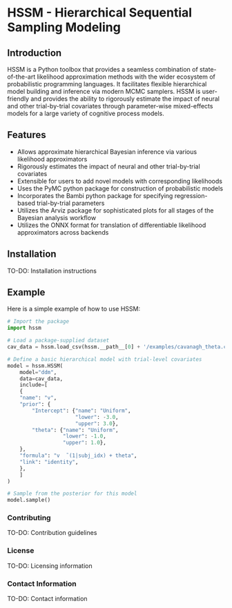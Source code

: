 # HSSM - Hierarchical Sequential Sampling Modeling 

## Introduction

HSSM is a Python toolbox that provides a seamless combination of state-of-the-art likelihood approximation methods with the wider ecosystem of probabilistic programming languages. It facilitates flexible hierarchical model building and inference via modern MCMC samplers. HSSM is user-friendly and provides the ability to rigorously estimate the impact of neural and other trial-by-trial covariates through parameter-wise mixed-effects models for a large variety of cognitive process models.

## Features

- Allows approximate hierarchical Bayesian inference via various likelihood approximators
- Rigorously estimates the impact of neural and other trial-by-trial covariates
- Extensible for users to add novel models with corresponding likelihoods
- Uses the PyMC python package for construction of probabilistic models
- Incorporates the Bambi python package for specifying regression-based trial-by-trial parameters
- Utilizes the Arviz package for sophisticated plots for all stages of the Bayesian analysis workflow
- Utilizes the ONNX format for translation of differentiable likelihood approximators across backends

## Installation

TO-DO: Installation instructions

## Example

Here is a simple example of how to use HSSM:

```python
# Import the package
import hssm

# Load a package-supplied dataset
cav_data = hssm.load_csv(hssm.__path__[0] + '/examples/cavanagh_theta.csv')

# Define a basic hierarchical model with trial-level covariates
model = hssm.HSSM(
    model="ddm",
    data=cav_data,
    include=[
    {
    "name": "v",
    "prior": {
        "Intercept": {"name": "Uniform",
                      "lower": -3.0,
                      "upper": 3.0},
        "theta": {"name": "Uniform",
                  "lower": -1.0,
                  "upper": 1.0},
    },
    "formula": "v  ̃ (1|subj_idx) + theta",
    "link": "identity",
    },
    ]
)

# Sample from the posterior for this model
model.sample()
```

### Contributing
TO-DO: Contribution guidelines

### License
TO-DO: Licensing information

### Contact Information
TO-DO: Contact information

